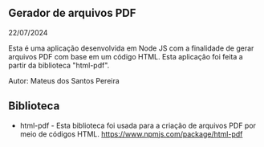 ## Gerador de arquivos PDF

22/07/2024

Esta é uma aplicação desenvolvida em Node JS com a finalidade de gerar arquivos PDF com base em um código HTML. Esta aplicação foi feita a partir da biblioteca "html-pdf".

Autor: Mateus dos Santos Pereira

## Biblioteca

- html-pdf - Esta biblioteca foi usada para a criação de arquivos PDF por meio de códigos HTML. <a href="https://www.npmjs.com/package/html-pdf" target="_blank" rel="external">https://www.npmjs.com/package/html-pdf</a>
